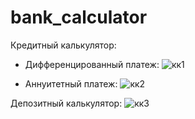 # bank_calculator

Кредитный калькулятор:
- Дифференцированный платеж:
![кк1](https://github.com/bl-ekhaytina/bank_calculator/assets/141156737/93486ed2-53a8-475b-ac75-e316622ecdf8)

- Аннуитетный платеж:
![кк2](https://github.com/bl-ekhaytina/bank_calculator/assets/141156737/464ea493-dd1b-4772-a484-b3ab74678765)

Депозитный калькулятор:
![кк3](https://github.com/bl-ekhaytina/bank_calculator/assets/141156737/d488da23-6d43-43ab-98d2-02cabbb2badb)
